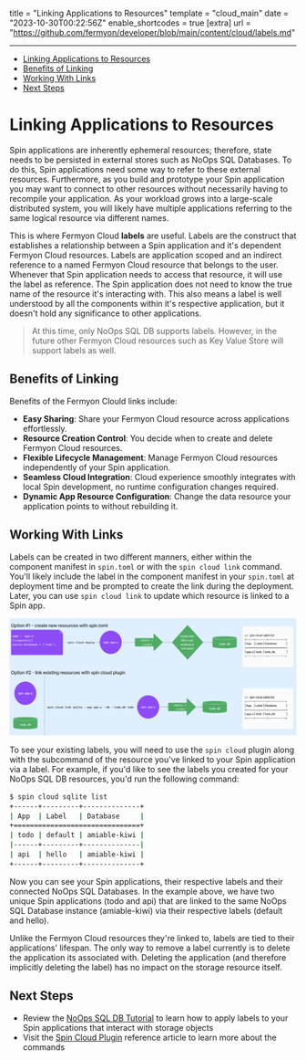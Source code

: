 title = "Linking Applications to Resources"
template = "cloud_main"
date = "2023-10-30T00:22:56Z"
enable_shortcodes = true
[extra]
url = "https://github.com/fermyon/developer/blob/main/content/cloud/labels.md"

---
- [Linking Applications to Resources](#linking-applications-to-resources)
- [Benefits of Linking](#benefits-of-linking)
- [Working With Links](#working-with-links)
- [Next Steps](#next-steps) 

# Linking Applications to Resources

Spin applications are inherently ephemeral resources; therefore, state needs to be persisted in external stores such as NoOps SQL Databases. To do this, Spin applications need some way to refer to these external resources.  Furthermore, as you build and prototype your Spin application you may want to connect to other resources without necessarily having to recompile your application. As your workload grows into a large-scale distributed system, you will likely have multiple applications referring to the same logical resource via different names.

This is where Fermyon Cloud **labels** are useful. Labels are the construct that establishes a relationship between a Spin application and it's dependent Fermyon Cloud resources. Labels are application scoped and an indirect reference to a named Fermyon Cloud resource that belongs to the user. Whenever that Spin application needs to access that resource, it will use the label as reference. The Spin application does not need to know the true name of the resource it's interacting with. This also means a label is well understood by all the components within it's respective application, but it doesn't hold any significance to other applications. 

> At this time, only NoOps SQL DB supports labels. However, in the future other Fermyon Cloud resources such as Key Value Store will support labels as well. 

## Benefits of Linking

Benefits of the Fermyon Clould links include:

* **Easy Sharing**: Share your Fermyon Cloud resource across applications effortlessly.
* **Resource Creation Control**: You decide when to create and delete Fermyon Cloud resources.
* **Flexible Lifecycle Management**: Manage Fermyon Cloud resources independently of your Spin application.
* **Seamless Cloud Integration**: Cloud experience smoothly integrates with local Spin development, no runtime configuration changes required. 
* **Dynamic App Resource Configuration**: Change the data resource your application points to without rebuilding it.

## Working With Links

Labels can be created in two different manners, either within the component manifest in `spin.toml` or with the `spin cloud link` command. You'll likely include the label in the component manifest in your `spin.toml` at deployment time and be prompted to create the link during the deployment. Later, you can use `spin cloud link` to update which resource is linked to a Spin app.

![TODO - this is a rough PM diagram, needs design polish](../../static/image/labels-diagram.png)

To see your existing labels, you will need to use the `spin cloud` plugin along with the subcommand of the resource you've linked to your Spin application via a label. For example, if you'd like to see the labels you created for your NoOps SQL DB resources, you'd run the following command:

```bash
$ spin cloud sqlite list
+------+---------+--------------+
| App  | Label   | Database     |
+===============================+
| todo | default | amiable-kiwi |
|------+---------+--------------|
| api  | hello   | amiable-kiwi |
+------+---------+--------------+
```

Now you can see your Spin applications, their respective labels and their connected NoOps SQL Databases. In the example above, we have two unique Spin applications (todo and api) that are linked to the same NoOps SQL Database instance (amiable-kiwi) via their respective labels (default and hello). 

Unlike the Fermyon Cloud resources they're linked to, labels are tied to their applications' lifespan. The only way to remove a label currently is to delete the application its associated with. Deleting the application (and therefore implicitly deleting the label) has no impact on the storage resource itself. 

## Next Steps

* Review the [NoOps SQL DB Tutorial](noops-sql-db.md) to learn how to apply labels to your Spin applications that interact with storage objects
* Visit the [Spin Cloud Plugin](cloud-command-reference.md) reference article to learn more about the commands